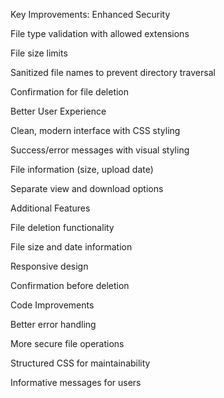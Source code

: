 Key Improvements:
Enhanced Security

File type validation with allowed extensions

File size limits

Sanitized file names to prevent directory traversal

Confirmation for file deletion

Better User Experience

Clean, modern interface with CSS styling

Success/error messages with visual styling

File information (size, upload date)

Separate view and download options

Additional Features

File deletion functionality

File size and date information

Responsive design

Confirmation before deletion

Code Improvements

Better error handling

More secure file operations

Structured CSS for maintainability

Informative messages for users